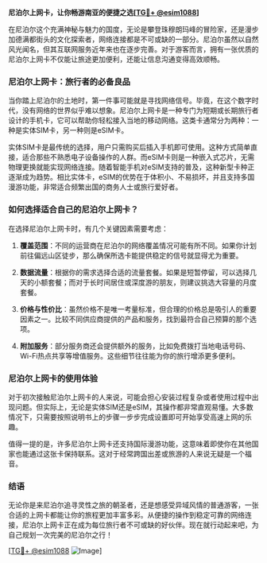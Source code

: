 **尼泊尔上网卡，让你畅游南亚的便捷之选[[TG💪+ @esim1088](https://t.me/s/esim1088)]**

在尼泊尔这个充满神秘与魅力的国度，无论是攀登珠穆朗玛峰的冒险家，还是漫步加德满都街头的文化探索者，网络连接都是不可或缺的一部分。尼泊尔虽然以自然风光闻名，但其互联网服务近年来也在逐步完善。对于游客而言，拥有一张优质的尼泊尔上网卡不仅能让旅途更加便利，还能让信息沟通变得高效顺畅。

### 尼泊尔上网卡：旅行者的必备良品

当你踏上尼泊尔的土地时，第一件事可能就是寻找网络信号。毕竟，在这个数字时代，没有网络的世界似乎难以想象。尼泊尔上网卡是一种专门为短期或长期旅行者设计的手机卡，它可以帮助你轻松接入当地的移动网络。这类卡通常分为两种：一种是实体SIM卡，另一种则是eSIM卡。

实体SIM卡是最传统的选择，用户只需购买后插入手机即可使用。这种方式简单直接，适合那些不熟悉电子设备操作的人群。而eSIM卡则是一种嵌入式芯片，无需物理更换就能实现网络连接。随着智能手机对eSIM支持的普及，这种新型卡种正逐渐成为趋势。相比实体卡，eSIM的优势在于体积小、不易损坏，并且支持多国漫游功能，非常适合频繁出国的商务人士或旅行爱好者。

### 如何选择适合自己的尼泊尔上网卡？

在选择尼泊尔上网卡时，有几个关键因素需要考虑：

1. **覆盖范围**：不同的运营商在尼泊尔的网络覆盖情况可能有所不同。如果你计划前往偏远山区徒步，那么确保所选卡能提供稳定的信号就显得尤为重要。
   
2. **数据流量**：根据你的需求选择合适的流量套餐。如果是短暂停留，可以选择几天的小额套餐；而对于长时间居住或深度游的朋友，则建议挑选大容量的月度套餐。

3. **价格与性价比**：虽然价格不是唯一考量标准，但合理的价格总是吸引人的重要因素之一。比较不同供应商提供的产品和服务，找到最符合自己预算的那个选项。

4. **附加服务**：部分服务商还会提供额外的服务，比如免费拨打当地电话号码、Wi-Fi热点共享等增值服务。这些细节往往能为你的旅行增添更多便利。

### 尼泊尔上网卡的使用体验

对于初次接触尼泊尔上网卡的人来说，可能会担心安装过程复杂或者使用过程中出现问题。但实际上，无论是实体SIM还是eSIM，其操作都非常直观易懂。大多数情况下，只需要按照说明书上的步骤一步步完成设置即可开始享受高速上网的乐趣。

值得一提的是，许多尼泊尔上网卡还支持国际漫游功能，这意味着即使你在其他国家也能通过这张卡保持联系。这对于经常跨国出差或旅游的人来说无疑是一个福音。

### 结语

无论你是来尼泊尔追寻灵性之旅的朝圣者，还是想感受异域风情的普通游客，一张合适的上网卡都能让你的旅程更加丰富多彩。从便捷的操作到稳定可靠的网络连接，尼泊尔上网卡正在成为每位旅行者不可或缺的好伙伴。现在就行动起来吧，为自己规划一次完美的尼泊尔之行！

[[TG💪+ @esim1088](https://t.me/s/esim1088) ![Image](https://i.postimg.cc/4NQfJmqS/Snipaste-2025-05-13-00-14-12.png)]